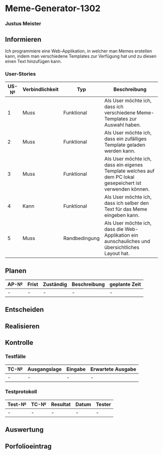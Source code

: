 # Meme-Generator-1302

### Justus Meister

## Informieren
Ich programmiere eine Web-Applikation,  in welcher man Memes erstellen kann, indem man verschiedene Templates zur Verfügung hat und zu diesen einen Text hinzufügen kann.

### User-Stories
| US-№ | Verbindlichkeit | Typ  | Beschreibung                       |
| ---- | --------------- | ---- | ---------------------------------- |
|  1   | Muss                | Funktional     | Als User möchte ich, dass ich verschiedene Meme-Templates zur Auswahl haben.  |
|  2   | Muss                | Funktional     | Als User möchte ich, dass ein zufälliges Template geladen werden kann. |
|  3   | Muss                | Funktional     | Als User möchte ich, dass ein eigenes Template welches auf dem PC lokal gesepeichert ist verwenden können. |
|  4   | Kann                | Funktional     | Als User möchte ich, dass ich selber den Text für das Meme eingeben kann. |
|  5   | Muss                | Randbedingung  | Als User möchte ich, dass die Web-Applikation ein aunschauliches und übersichtliches Layout hat. |


## Planen
| AP-№ | Frist | Zuständig | Beschreibung                                                               | geplante Zeit |
|------|-------|-----------|----------------------------------------------------------------------------|---------------|
| - | -  | - | - | - |



## Entscheiden

## Realisieren

## Kontrolle
### Testfälle
| TC-№ | Ausgangslage | Eingabe | Erwartete Ausgabe |
|---|---|---|---|
| - | - | - | - |


### Testprotokoll
| Test-№ | TC-№ | Resultat | Datum | Tester |
|---|---|---|---|---|
| - | - | - | - | - |



## Auswertung

## Porfolioeintrag
